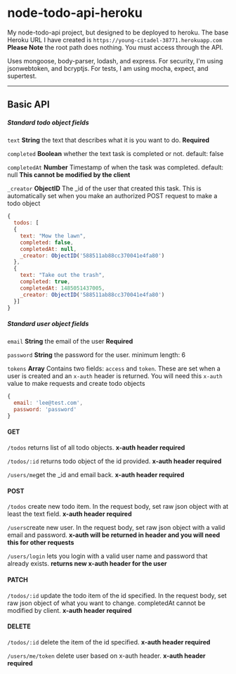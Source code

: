 # node-todo-api-heroku

My node-todo-api project, but designed to be deployed to heroku. The base Heroku URL I have created
is ``https://young-citadel-38771.herokuapp.com`` **Please Note** the root path does nothing. You must access through the API.

Uses mongoose, body-parser, lodash, and express. For security, I'm using jsonwebtoken, and bcryptjs. For tests, I am using mocha, expect, and supertest.

---
## Basic API

##### Standard todo object fields
``text`` **String** the text that describes what it is you want to do. **Required**

``completed`` **Boolean** whether the text task is completed or not. default: false

``completedAt`` **Number** Timestamp of when the task was completed. default: null **This cannot be modified by the client**

``_creator`` **ObjectID** The _id of the user that created this task. This is automatically set when you make an authorized POST request to make a todo object

```javascript
{
  todos: [
  {
    text: "Mow the lawn",
    completed: false,
    completedAt: null,
    _creator: ObjectID('588511ab88cc370041e4fa80')
  },
  {
    text: "Take out the trash",
    completed: true,
    completedAt: 1485051437005,
    _creator: ObjectID('588511ab88cc370041e4fa80')
  }]
}
```

##### Standard user object fields
``email`` **String** the email of the user **Required**

``password`` **String** the password for the user. minimum length: 6

``tokens`` **Array** Contains two fields: ``access`` and ``token``. These are set when a user is created and an ``x-auth`` header is returned. You will need this ``x-auth`` value to make requests and create todo objects 

```javascript
{
  email: 'lee@test.com',
  password: 'password'
}
```
#### GET

``/todos`` returns list of all todo objects. **x-auth header required**

``/todos/:id`` returns todo object of the id provided. **x-auth header required**

``/users/me``get the _id and email back. **x-auth header required**

#### POST

``/todos`` create new todo item. In the request body, set raw json object with at least the text field. **x-auth header required**

``/users``create new user. In the request body, set raw json object with a valid email and password. **x-auth will be returned in header and you will need this for other requests**

``/users/login`` lets you login with a valid user name and password that already exists. **returns new x-auth header for the user**

#### PATCH

``/todos/:id`` update the todo item of the id specified. In the request body, set raw json object of what you want to change.
completedAt cannot be modified by client. **x-auth header required**

#### DELETE

``/todos/:id`` delete the item of the id specified. **x-auth header required**

``/users/me/token`` delete user based on x-auth header. **x-auth header required**
